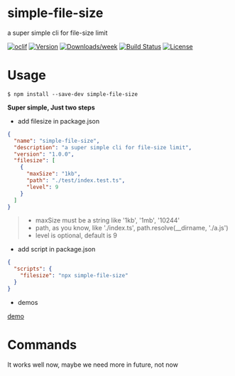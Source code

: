 simple-file-size
=========

a super simple cli for file-size limit

[![oclif](https://img.shields.io/badge/cli-oclif-brightgreen.svg)](https://oclif.io)
[![Version](https://img.shields.io/npm/v/file-size.svg)](https://npmjs.org/package/file-size)
[![Downloads/week](https://img.shields.io/npm/dw/file-size.svg)](https://npmjs.org/package/file-size)
[![Build Status](https://travis-ci.org/cbbfcd/file-size.svg?branch=master)](https://travis-ci.org/cbbfcd/file-size)
[![License](https://img.shields.io/npm/l/file-size.svg)](https://github.com/cbbfcd/file-size/blob/master/package.json)


# Usage
```sh-session
$ npm install --save-dev simple-file-size
```

**Super simple, Just two steps**

- add filesize in package.json

```json
{
  "name": "simple-file-size",
  "description": "a super simple cli for file-size limit",
  "version": "1.0.0",
  "filesize": [
    {
      "maxSize": "1kb",
      "path": "./test/index.test.ts", 
      "level": 9
    }
  ]
}
```
> - maxSize must be a string like '1kb', '1mb', '10244'
> - path, as you know, like './index.ts', path.resolve(__dirname, './a.js')
> - level is optional, default is 9


- add script in package.json

```json
{
  "scripts": {
    "filesize": "npx simple-file-size"
  }
}
```
- demos

[demo](https://github.com/cbbfcd/didyoumean3)

# Commands

It works well now, maybe we need more in future, not now
